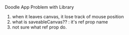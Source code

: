 Doodle App
Problem with Library
1. when it leaves canvas, it lose track of mouse position
2. what is saveableCanvas?? : it's ref prop name
3. not sure what ref prop do.